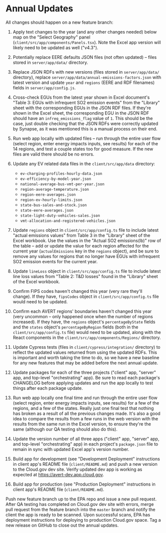 # Annual Updates

All changes should happen on a new feature branch:

1. Apply text changes to the year (and any other changes needed) below map on
   the "Select Geography" panel (`client/src/app/components/Panels.tsx`). Note
   the Excel app version will likely need to be updated as well ("v4.3").

2. Potentially replace EERE defaults JSON files (not often updated) – files
   stored in `server/app/data/` directory.

3. Replace JSON RDFs with new versions (files stored in `server/app/data/`
   directory), replace `server/app/data/annual-emissions-factors.json` with
   latest version and update `year` and `regions` (EERE and RDF filenames)
   fields in `server/app/config.js`.

4. Cross-check EGUs from the latest year shown in Excel document's
   "Table 3: EGUs with infrequent SO2 emission events" from the "Library" sheet
   with the corresponding EGUs in the JSON RDF files. If they're shown in the
   Excel sheet, the corresponding EGU in the JSON RDF should have an
   `infreq_emissions_flag` value of `1`. This should be the case, just double
   checking that the JSON RDFs were correctly updated by Synapse, as it was
   mentioned this is a manual process on their end.

5. Run web app locally with updated files – run through the entire user flow
   (select region, enter energy impacts inputs, see results) for each of the 14
   regions, and test a couple states too for good measure. If the new files are
   valid there should be no errors.

6. Update any EV related data files in the `client/src/app/data` directory:

   - `ev-charging-profiles-hourly-data.json`
   - `ev-efficiency-by-model-year.json`
   - `national-average-bus-vmt-per-year.json`
   - `region-average-temperature.json`
   - `region-eere-averages.json`
   - `region-ev-hourly-limits.json`
   - `state-bus-sales-and-stock.json`
   - `state-eere-averages.json`
   - `state-light-duty-vehicles-sales.json`
   - `vmt-allocation-and-registered-vehicles.json`

7. Update `regions` object in `client/src/app/config.ts` file to include latest
   "actual emissions values" from Table 3 in the "Library" sheet of the Excel
   workbook. Use the values in the "Actual SO2 emissions(lb)" row of the table –
   add or update the value for each region affected for the current year
   (`actualEmissions` key in the `regions` object), and be sure to remove any
   values for regions that no longer have EGUs with infrequent SO2 emission
   events for the current year.

8. Update `lineLoss` object in `client/src/app/config.ts` file to include latest
   line loss values from "Table 2: T&D losses" found in the "Library" sheet of
   the Excel workbook.

9. Confirm FIPS codes haven't changed this year (very rare they'll change). If
   they have, `fipsCodes` object in `client/src/app/config.ts` file would need
   to be updated.

10. Confirm each AVERT regions' boundaries haven't changed this year (very
    uncommon – only happened once when the number of regions increased). If they
    have, the `regions` object's `percentageByState` fields and the `states`
    object's `percentageByRegion` fields (both in the `client/src/app/config.ts`
    file) would need to be updated, along with the React components in the
    `client/src/app/components/Regions/` directory.

11. Update Cypress tests (files in `client/cypress/integration/` directory) to
    reflect the updated values returned from using the updated RDFs. This is
    important and worth taking the time to do, so we have a new baseline for any
    new features that may be added before the next annual update.

12. Update packages for each of the three projects ("client" app, "server" app,
    and top-level "orchestrating" app). Be sure to read each package's CHANGELOG
    before applying updates and run the app locally to test things after each
    package update.

13. Run web app locally one final time and run through the entire user flow
    (select region, enter energy impacts inputs, see results) for a few of the
    regions, and a few of the states. Really just one final test that nothing
    has broken as a result of all the previous changes made. It's also a good
    idea to compare the results from a few runs in the web version with the
    results from the same run in the Excel version, to ensure they're the same
    (although our QA testing should also do this).

14. Update the version number of all three apps ("client" app, "server" app, and
    top-level "orchestrating" app) in each project's `package.json` file to
    remain in sync with updated Excel app's version number.

15. Build app for development (see "Development Deployment" instructions in
    client app's README file (`client/README.md`) and push a new version to the
    Cloud.gov dev site. Verify updated dev app is working as expected at
    https://avert-dev.app.cloud.gov.

16. Build app for production (see "Production Deployment" instructions in client
    app's README file (`client/README.md`).

Push new feature branch up to the EPA repo and issue a new pull request. After
QA testing has completed on Cloud.gov dev site with errors, merge pull request
from the feature branch into the `master` branch and notify the client the app
is ready to be scanned. Upon successful scans, EPA has deployment instructions
for deploying to production Cloud.gov space. Tag a new release on GitHub to
close out the annual updates.
